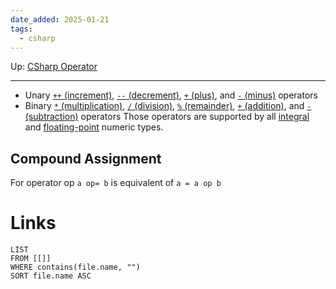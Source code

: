```yaml
---
date_added: 2025-01-21
tags:
  - csharp
---
```

Up: [CSharp Operator](CSharp%20Operator.md)
___
 - Unary [`++` (increment)](https://learn.microsoft.com/en-us/dotnet/csharp/language-reference/operators/arithmetic-operators#increment-operator-), [`--` (decrement)](https://learn.microsoft.com/en-us/dotnet/csharp/language-reference/operators/arithmetic-operators#decrement-operator---), [`+` (plus)](https://learn.microsoft.com/en-us/dotnet/csharp/language-reference/operators/arithmetic-operators#unary-plus-and-minus-operators), and [`-` (minus)](https://learn.microsoft.com/en-us/dotnet/csharp/language-reference/operators/arithmetic-operators#unary-plus-and-minus-operators) operators
- Binary [`*` (multiplication)](https://learn.microsoft.com/en-us/dotnet/csharp/language-reference/operators/arithmetic-operators#multiplication-operator-), [`/` (division)](https://learn.microsoft.com/en-us/dotnet/csharp/language-reference/operators/arithmetic-operators#division-operator-), [`%` (remainder)](https://learn.microsoft.com/en-us/dotnet/csharp/language-reference/operators/arithmetic-operators#remainder-operator-), [`+` (addition)](https://learn.microsoft.com/en-us/dotnet/csharp/language-reference/operators/arithmetic-operators#addition-operator-), and [`-` (subtraction)](https://learn.microsoft.com/en-us/dotnet/csharp/language-reference/operators/arithmetic-operators#subtraction-operator--) operators
  Those operators are supported by all [integral](https://learn.microsoft.com/en-us/dotnet/csharp/language-reference/builtin-types/integral-numeric-types) and [floating-point](https://learn.microsoft.com/en-us/dotnet/csharp/language-reference/builtin-types/floating-point-numeric-types) numeric types.

## Compound Assignment

For operator op
`a op= b` is equivalent of `a = a op b`
# Links
```dataview
LIST
FROM [[]]
WHERE contains(file.name, "")
SORT file.name ASC
```

